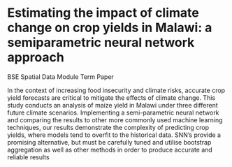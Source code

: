# Estimating the impact of climate change on crop yields in Malawi: a semiparametric neural network approach
BSE Spatial Data Module Term Paper

In the context of increasing food insecurity and climate risks, accurate crop yield forecasts are critical to
mitigate the effects of climate change. This study conducts an analysis of maize yield in Malawi under three
different future climate scenarios. Implementing a semi-parametric neural network and comparing the
results to other more commonly used machine learning techniques, our results demonstrate the complexity
of predicting crop yields, where models tend to overfit to the historical data. SNN’s provide a promising
alternative, but must be carefully tuned and utilise bootstrap aggregation as well as other methods in order
to produce accurate and reliable results
